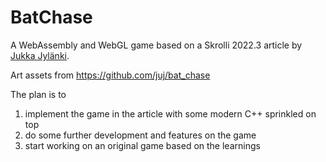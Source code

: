 # BatChase

A WebAssembly and WebGL game based on a Skrolli 2022.3 article by [Jukka Jylänki](https://github.com/juj/).

Art assets from https://github.com/juj/bat_chase

The plan is to

1. implement the game in the article with some modern C++ sprinkled on top
1. do some further development and features on the game
1. start working on an original game based on the learnings
